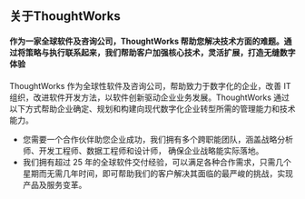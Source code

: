 ## 关于ThoughtWorks

#### 作为一家全球软件及咨询公司，ThoughtWorks 帮助您解决技术方面的难题。通过将策略与执行联系起来，我们帮助客户加强核心技术，灵活扩展，打造无缝数字体验

ThoughtWorks 作为全球性软件及咨询公司，帮助致力于数字化的企业，改善 IT 组织，改进软件开发方法，以软件创新驱动企业业务发展。ThoughtWorks 通过以下方式帮助企业确定、规划和构建向现代数字化企业转型所需的管理能力和技术能力。

- 您需要一个合作伙伴助您企业成功，我们拥有多个跨职能团队，涵盖战略分析师、开发工程师、数据工程师和设计师， 确保企业战略能实际落地。
- 我们拥有超过 25 年的全球软件交付经验，可以满足各种合作需求，只需几个星期而无需几年时间，即可帮助我们的客户解决其面临的最严峻的挑战，实现产品及服务变革。
